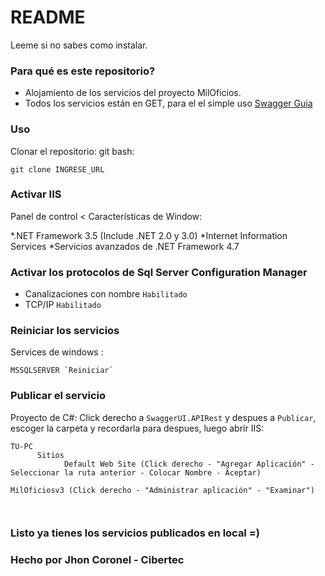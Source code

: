 # README #

Leeme si no sabes como instalar.

### Para qué es este repositorio? ###

* Alojamiento de los servicios del proyecto MilOficios.
* Todos los servicios están en GET, para el el simple uso
[Swagger Guia](https://geeks.ms/jorge/2018/01/25/uso-de-swagger-en-una-asp-net-core-2-web-api-i/)

### Uso ###
Clonar el repositorio:
git bash:
```
git clone INGRESE_URL
```
### Activar IIS ###
Panel de control < Características de Window:

*.NET Framework 3.5 (Include .NET 2.0 y 3.0)
*Internet Information Services
*Servicios avanzados de .NET Framework 4.7


### Activar los protocolos de Sql Server Configuration Manager ###

* Canalizaciones con nombre `Habilitado`
* TCP/IP `Habilitado`


### Reiniciar los servicios ##
Services de windows :
```
MSSQLSERVER `Reiniciar`
```

### Publicar el servicio ###
Proyecto de C#:
Click derecho a `SwaggerUI.APIRest` y despues a `Publicar`, escoger la carpeta y recordarla para despues, luego abrir IIS:
```
TU-PC
      Sitios
            Default Web Site (Click derecho - "Agregar Aplicación" - Seleccionar la ruta anterior - Colocar Nombre - Aceptar)
                                                                  MilOficiosv3 (Click derecho - "Administrar aplicación" - "Examinar")
                                  
                                                                    
```
### Listo ya tienes los servicios publicados en local =) ###
### Hecho por Jhon Coronel - Cibertec ###

